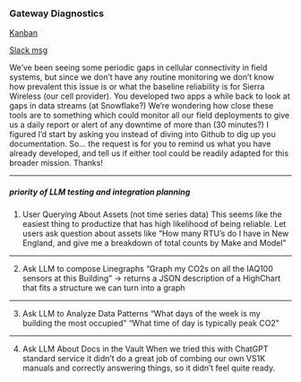### Gateway Diagnostics

[Kanban](https://github.com/orgs/ventacity/projects/4/views/4?pane=issue&itemId=72123910)  

[Slack msg](https://ventacity.slack.com/archives/D038GQZGW3F/p1721844881157629)    

We’ve been seeing some periodic gaps in cellular connectivity in field systems,
but since we don’t have any routine monitoring we don’t know how prevalent this issue
is or what the baseline reliability is for Sierra Wireless (our cell provider).
You developed two apps a while back to look at gaps in data streams (at Snowflake?)
We’re wondering how close these tools are to something which could monitor all our field
deployments to give us a daily report or alert of any downtime of more than (30 minutes?)
I figured I’d start by asking you instead of diving into Github to dig up you documentation.
So… the request is for you to remind us what you have already developed, and tell us if either
tool could be readily adapted for this broader mission.  Thanks!


---

##### priority of LLM testing and integration planning

1. User Querying About Assets (not time series data)
This seems like the easiest thing to productize that has high likelihood of being reliable. Let users ask question about assets like “How many RTU’s do I have in New England, and give me a breakdown of total counts by Make and Model”
---
2. Ask LLM to compose Linegraphs
“Graph my CO2s on all the IAQ100 sensors at this Building”
-> returns a JSON description of a HighChart that fits a structure we can turn into a graph
---
3. Ask LLM to Analyze Data Patterns
“What days of the week is my building the most occupied”
“What time of day is typically peak CO2"
---
4. Ask LLM About Docs in the Vault
When we tried this with ChatGPT standard service it didn’t do a great job of combing our own VS1K manuals and correctly answering things, so it didn’t feel quite ready.

